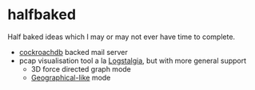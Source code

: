 # halfbaked
Half baked ideas which I may or may not ever have time to complete.

  - [cockroachdb](https://github.com/cockroachdb/cockroach) backed mail server
  - pcap visualisation tool a la [Logstalgia](https://github.com/acaudwell/Logstalgia), but with more general support
    - 3D force directed graph mode
	- [Geographical-like](http://www.chromeexperiments.com/globe) mode
